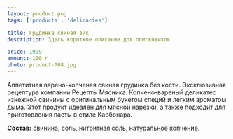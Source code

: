 ```yaml
---
layout: product.pug
tags: ['products', 'delicacies']

title: Грудинка свиная в/к
description: Здесь короткое описание для поисковиков

price: 1999
amount: 100 г
photo: product-008.jpg
---
```


Аппетитная варено-копченая свиная грудинка без кости. Эксклюзивная рецептура компании Рецепты Мясника. Копчено-вареный деликатес изнежной свинины с оригинальным букетом специй и легким ароматом дыма. Этот продукт идеален для мясной нарезки, а также подходит для приготовления пасты в стиле Карбонара.


**Состав:** свинина, соль, нитритная соль, натуральное копчение.